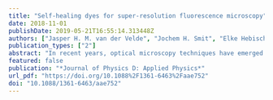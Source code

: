 ```yaml
---
title: "Self-healing dyes for super-resolution fluorescence microscopy"
date: 2018-11-01
publishDate: 2019-05-21T16:55:14.313448Z
authors: ["Jasper H. M. van der Velde", "Jochem H. Smit", "Elke Hebisch", "Michiel Punter", "Thorben Cordes"]
publication_types: ["2"]
abstract: "In recent years, optical microscopy techniques have emerged that allow optical imaging at unprecedented resolution beyond the diffraction limit. These techniques exploit photostabilizing buffers to enable photoswitching and/or the enhancement of fluorophore brightness and stability. A major drawback with the use of photostabilizing buffers, however, is that they cannot be used in live cell imaging. In this paper, we tested the performance of self-healing organic fluorophores, which undergo intramolecular photostabilization, in super-resolution microscopy examining both targeted (stimulated emission depletion (STED) microscopy) and stochastic readout (stochastic optical reconstruction microscopy (STORM)). The overall goal of the study was to identify dyes and conditions that lead to improved spatial and temporal resolution of both techniques without the need for mixtures of photostabilizing agents in the imaging buffer. As a result of previously shown superior performance, we identified an ATTO647N-photostabilizer conjugate as a potential candidate for STED microscopy. We have here characterized the photostability and resulting performance of this nitrophenylalanine (NPA) conjugate of ATTO647N on oligonucleotides in STED microscopy. We found that the superior photophysical performance resulted in optimal STED imaging and demonstrated that single-molecule fluorescent transients of individual fluorophores can be obtained with both the excitation- and STED-laser. In similar experiments, we also tested a nitrophenylacetic acid conjugate of STAR635P, another frequently used dye in STED microscopy, and present a characterization of its photophysical properties. Finally, we performed an analysis of the photoswitching kinetics of self-healing Cy5 dyes (containing trolox, cyclooctatetraene and NPA-based stabilizers) in the presence of Tris(2-carboxyethyl)phosphine and cysteamine, which are typically used in STORM microscopy. In line with previous work, we found that intramolecular photostabilization strongly influences photoswitching kinetics and requires careful attention when designing STORM-experiments. In summary, this contribution explores the possibilities and limitations of self-healing dyes in super-resolution microscopy of differing modalities."
featured: false
publication: "*Journal of Physics D: Applied Physics*"
url_pdf: "https://doi.org/10.1088%2F1361-6463%2Faae752"
doi: "10.1088/1361-6463/aae752"
---
```



